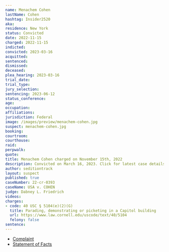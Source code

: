 ```yaml
---
name: Menachem Cohen
lastName: Cohen
hashtag: Insider2520
aka:
residence: New York
status: Convicted
date: 2022-11-15
charged: 2022-11-15
indicted:
convicted: 2023-03-16
acquitted:
sentenced:
dismissed:
deceased:
plea_hearing: 2023-03-16
trial_date:
trial_type:
jury_selection:
sentencing: 2023-06-12
status_conference:
age:
occupation:
affiliations:
jurisdiction: Federal
image: /images/preview/menachem-cohen.jpg
suspect: menachem-cohen.jpg
booking:
courtroom:
courthouse:
raid:
perpwalk:
quote:
title: Menachem Cohen charged on November 15th, 2022
description: Convicted on March 16, 2023. Click for latest case details.
author: seditiontrack
layout: suspect
published: true
caseNumber: 22-cr-0393
caseName: USA v. COHEN
judge: Dabney L. Friedrich
videos:
charges:
- code: 40 USC § 5104(e)(2)(G)
  title: Parading, demonstrating or picketing in a Capitol building
  url: https://www.law.cornell.edu/uscode/text/40/5104
  felony: false
sentence:
---
```

- [Complaint](https://www.justice.gov/usao-dc/case-multi-defendant/file/1553206/download)
- [Statement of Facts](https://www.justice.gov/usao-dc/case-multi-defendant/file/1553211/download)

